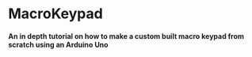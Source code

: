 # MacroKeypad
#### An in depth tutorial on how to make a custom built macro keypad from scratch using an Arduino Uno


